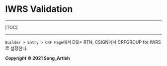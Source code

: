 # IWRS Validation

---

[TOC]

---



`Builder > Entry > CRF Page`에서 DSI< RTN, CSIGN에서 CRFGROUP for IWRS로 설정한다.



***Copyright* © 2021 Song_Artish**

